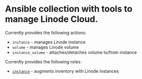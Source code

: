 # Ansible collection with tools to manage Linode Cloud.

Currently provides the following actions:

- `instance` - manages Linode instance
- `volume` - manages Linode volume
- `instance_volume` - attaches/detaches volume to/from instance

Currently provides the following roles:

- [`instance`](roles/instance/README.md) - augments inventory with Linode instances
